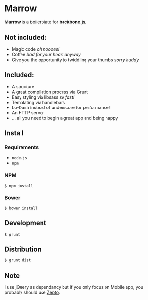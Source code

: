 # Marrow

**Marrow** is a boilerplate for **backbone.js**.

## Not included:

- Magic code *oh noooes!*
- Coffee *bad for your heart anyway*
- Give you the opportunity to twiddling your thumbs *sorry buddy*

## Included:

- A structure
- A great compilation process via Grunt
- Easy styling via libsass *so fast!*
- Templating via handlebars
- Lo-Dash instead of underscore for performance!
- An HTTP server
- ... all you need to begin a great app and being happy

## Install

### Requirements

- ```node.js```
- ```npm```

### NPM

```
$ npm install
```

### Bower

```
$ bower install
```

## Development

```
$ grunt
```

## Distribution

```
$ grunt dist
```

## Note

I use jQuery as dependancy but if you only focus on Mobile app, you probably should use [Zepto](http://zeptojs.com/).
